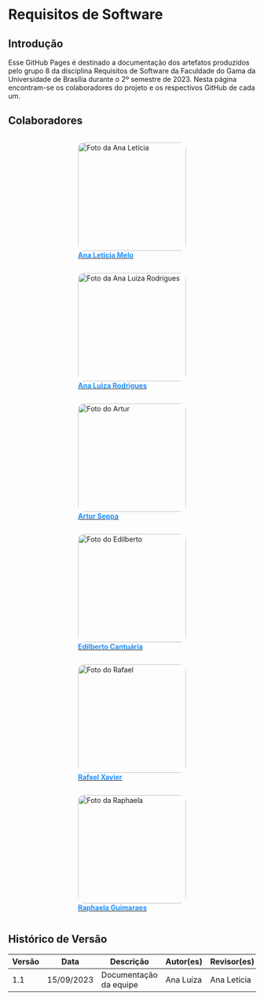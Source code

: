 # Requisitos de Software

## Introdução

Esse GitHub Pages é destinado a documentação dos artefatos produzidos pelo grupo 8 da disciplina Requisitos de Software da Faculdade do Gama da Universidade de Brasília durante o 2º semestre de 2023. Nesta página encontram-se os colaboradores do projeto e os respectivos GitHub de cada um.

## Colaboradores

<div  class="HomeProfiles" style="justify-content: space-around; flex-wrap: wrap; display: flex;">
<a href="https://github.com/analeticiaa" target="_blank">
    <figure>
      <img  src="https://github.com/analeticiaa.png" alt="Foto da Ana Letícia" width="220px" style="border-radius: 6%">
      <figcaption style="font-weight: bold; color: #1E90FF;">Ana Leticia Melo</figcaption>
    </figure>
</a>

<a href="https://github.com/analuizargds" target="_blank">
    <figure>
      <img  src="https://github.com/analuizargds.png" alt="Foto da Ana Luiza Rodrigues" width="220px" style="border-radius: 6%">
      <figcaption style="font-weight: bold; color: #1E90FF;">Ana Luiza Rodrigues</figcaption>
    </figure>
</a>

<a href="https://github.com/artur-seppa" target="_blank">
    <figure>
      <img  src="https://github.com/artur-seppa.png" alt="Foto do Artur" width="220px" style="border-radius: 6%">
      <figcaption style="font-weight: bold; color: #1E90FF;">Artur Seppa</figcaption>
    </figure>
</a>

<a href="https://github.com/edilbertocantuaria" target="_blank">
    <figure>
      <img  src="https://github.com/edilbertocantuaria.png" alt="Foto do Edilberto" width="220px" style="border-radius: 6%">
      <figcaption style="font-weight: bold; color: #1E90FF;">Edilberto Cantuária</figcaption>
    </figure>
</a>

<a href="https://github.com/rafaelxavierr" target="_blank">
    <figure>
      <img  src="https://github.com/rafaelxavierr.png" alt="Foto do Rafael" width="220px" style="border-radius: 6%">
      <figcaption style="font-weight: bold; color: #1E90FF;">Rafael Xavier</figcaption>
    </figure>
</a>

<a href="https://github.com/raphaiela" target="_blank">
    <figure>
      <img  src="https://github.com/raphaiela.png" alt="Foto da Raphaela" width="220px" style="border-radius: 6%">
      <figcaption style="font-weight: bold; color: #1E90FF;">Raphaela Guimaraes</figcaption>
    </figure>
</a>

</div>

## Histórico de Versão

| Versão | Data       | Descrição              | Autor(es) | Revisor(es) |
| ------- | ---------- | ------------------------ | --------- | ----------- |
| 1.1     | 15/09/2023 | Documentação da equipe | Ana Luíza | Ana Leticia    |